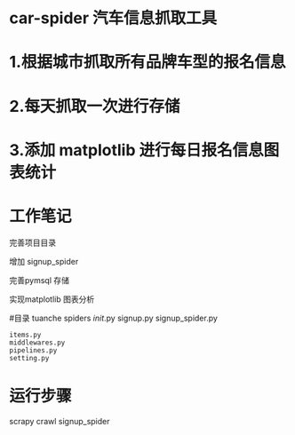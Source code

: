 # car-spider 汽车信息抓取工具

# 1.根据城市抓取所有品牌车型的报名信息

# 2.每天抓取一次进行存储

# 3.添加 matplotlib 进行每日报名信息图表统计

# 工作笔记

完善项目目录

增加 signup_spider

完善pymsql 存储

实现matplotlib 图表分析

#目录
tuanche
	spiders
		_init_.py
		signup.py
		signup_spider.py

	items.py
	middlewares.py
	pipelines.py
	setting.py

# 运行步骤
scrapy crawl signup_spider
